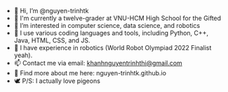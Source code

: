 - 👋 Hi, I’m @nguyen-trinhtk
- 🏫 I'm currently a twelve-grader at VNU-HCM High School for the Gifted
- 👀 I’m interested in computer science, data science, and robotics
- 🌱 I use various coding languages and tools, including Python, C++, Java, HTML, CSS, and JS.
- 🤖 I have experience in robotics (World Robot Olympiad 2022 Finalist yeah).
- 📫 Contact me via email: khanhnguyentrinhthi@gmail.com
- 🐨 Find more about me here: nguyen-trinhtk.github.io
- 🕊️ P/S: I actually love pigeons
